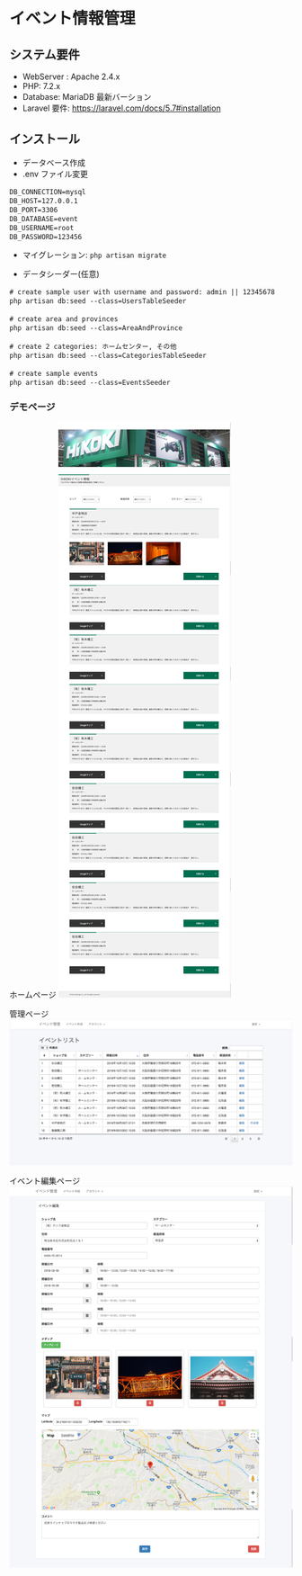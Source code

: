 # イベント情報管理


## システム要件
- WebServer : Apache 2.4.x
- PHP: 7.2.x
- Database: MariaDB 最新バーション
- Laravel 要件: https://laravel.com/docs/5.7#installation

## インストール
- データベース作成
- .env ファイル変更
```
DB_CONNECTION=mysql
DB_HOST=127.0.0.1
DB_PORT=3306
DB_DATABASE=event
DB_USERNAME=root
DB_PASSWORD=123456
```
- マイグレーション: `php artisan migrate`

- データシーダー(任意)
```
# create sample user with username and password: admin || 12345678
php artisan db:seed --class=UsersTableSeeder

# create area and provinces
php artisan db:seed --class=AreaAndProvince

# create 2 categories: ホームセンター, その他
php artisan db:seed --class=CategoriesTableSeeder

# create sample events
php artisan db:seed --class=EventsSeeder
```

### デモページ
ホームページ
![Alt text](public/images/home_p.png?raw=true "Home page ")
      
管理ページ
![Alt text](public/images/admin.png?raw=true "Admin page")

イベント編集ページ
![Alt text](public/images/admin-event-edit.png?raw=true "Event edit page")
